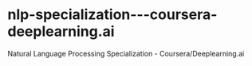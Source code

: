 # nlp-specialization---coursera-deeplearning.ai
Natural Language Processing Specialization - Coursera/Deeplearning.ai

